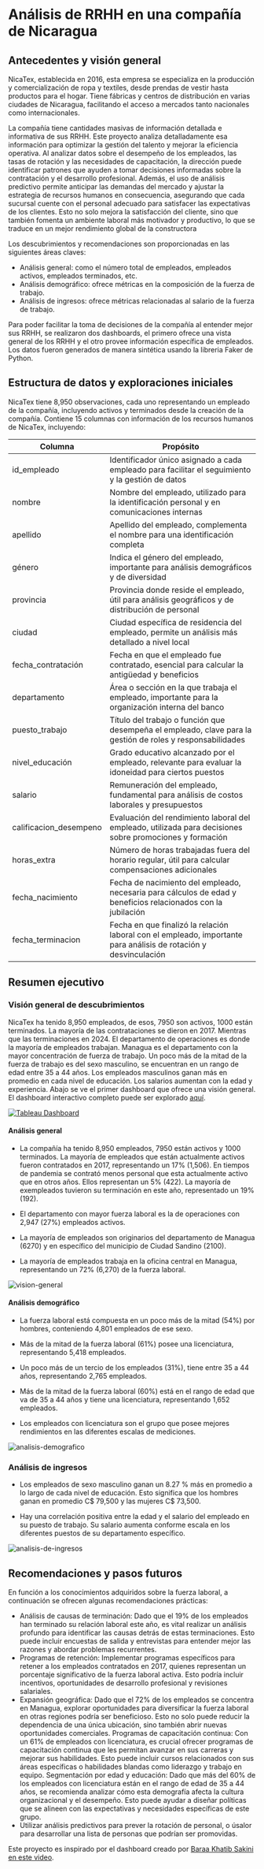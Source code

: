 # Análisis de RRHH en una compañía de Nicaragua


## Antecedentes y visión general


NicaTex, establecida en 2016, esta empresa se especializa en la producción y comercialización de ropa y textiles, desde prendas de vestir hasta productos para el hogar. 
Tiene fábricas y centros de distribución en varias ciudades de Nicaragua, facilitando el acceso a mercados tanto nacionales como internacionales.

La compañía tiene cantidades masivas de información detallada e informativa de sus RRHH. Este proyecto analiza detalladamente esa información para optimizar la
 gestión del talento y mejorar la eficiencia operativa. Al analizar datos sobre el desempeño de los empleados, las tasas de rotación
 y las necesidades de capacitación, la dirección puede identificar patrones que ayuden a tomar decisiones informadas sobre la contratación
 y el desarrollo profesional. Además, el uso de análisis predictivo permite anticipar las demandas del mercado y ajustar la estrategia de
 recursos humanos en consecuencia, asegurando que cada sucursal cuente con el personal adecuado para satisfacer las expectativas
 de los clientes. Esto no solo mejora la satisfacción del cliente, sino que también fomenta un ambiente laboral más motivador y productivo,
 lo que se traduce en un mejor rendimiento global de la constructora

Los descubrimientos y recomendaciones son proporcionadas en las siguientes áreas claves:

- Análisis general: como el número total de empleados, empleados activos, empleados terminados, etc.
- Análisis demográfico: ofrece métricas en la composición de la fuerza de trabajo.
- Análisis de ingresos: ofrece métricas relacionadas al salario de la fuerza de trabajo.

Para poder facilitar la toma de decisiones de la compañía al entender mejor sus RRHH, se realizaron dos dashboards, el primero ofrece una vista general de los RRHH y el otro provee información específica de empleados. Los datos fueron generados
de manera sintética usando la libreria Faker de Python.



## Estructura de datos y exploraciones iniciales


NicaTex tiene 8,950 observaciones, cada uno representando un empleado de la compañía, incluyendo activos y terminados desde la creación de la compañía. Contiene 
15 columnas con información de los recursos humanos de NicaTex, incluyendo: 

| **Columna**               | **Propósito**                                                                                      |
|---------------------------|---------------------------------------------------------------------------------------------------|
| id_empleado               | Identificador único asignado a cada empleado para facilitar el seguimiento y la gestión de datos |
| nombre                    | Nombre del empleado, utilizado para la identificación personal y en comunicaciones internas     |
| apellido                  | Apellido del empleado, complementa el nombre para una identificación completa                    |
| género                    | Indica el género del empleado, importante para análisis demográficos y de diversidad            |
| provincia                 | Provincia donde reside el empleado, útil para análisis geográficos y de distribución de personal|
| ciudad                    | Ciudad específica de residencia del empleado, permite un análisis más detallado a nivel local   |
| fecha_contratación        | Fecha en que el empleado fue contratado, esencial para calcular la antigüedad y beneficios      |
| departamento              | Área o sección en la que trabaja el empleado, importante para la organización interna del banco |
| puesto_trabajo            | Título del trabajo o función que desempeña el empleado, clave para la gestión de roles y responsabilidades |
| nivel_educación           | Grado educativo alcanzado por el empleado, relevante para evaluar la idoneidad para ciertos puestos |
| salario                   | Remuneración del empleado, fundamental para análisis de costos laborales y presupuestos         |
| calificacion_desempeno    | Evaluación del rendimiento laboral del empleado, utilizada para decisiones sobre promociones y formación |
| horas_extra               | Número de horas trabajadas fuera del horario regular, útil para calcular compensaciones adicionales |
| fecha_nacimiento          | Fecha de nacimiento del empleado, necesaria para cálculos de edad y beneficios relacionados con la jubilación |
| fecha_terminacion        | Fecha en que finalizó la relación laboral con el empleado, importante para análisis de rotación y desvinculación |

## Resumen ejecutivo

### Visión general de descubrimientos

NicaTex ha tenido 8,950 empleados, de esos, 7950 son activos, 1000 están terminados.  La mayoría de las contrataciones se dieron en 2017. Mientras
que las terminaciones en 2024. El departamento de operaciones es donde la mayoría de empleados trabajan. Managua es el departamento con la mayor
concentración de fuerza de trabajo. Un poco más de la mitad de la fuerza de trabajo es del sexo masculino, se encuentran en un rango de edad entre 35 a 44
años. Los empleados masculinos ganan más en promedio en cada nivel de educación. Los salarios aumentan con la edad y experiencia. Abajo se ve el primer
dashboard que ofrece una visión general. El dashboard interactivo completo puede ser explorado [aquí](https://public.tableau.com/views/Dashboard_RRHH_17280788056620/RRHHResumen?:language=en-US&publish=yes&:sid=&:redirect=auth&:display_count=n&:origin=viz_share_link).

[![Tableau Dashboard](https://public.tableau.com/static/images/Da/Dashboard_RRHH_17280788056620/RRHHResumen/1.png)](https://public.tableau.com/views/Dashboard_RRHH_17280788056620/RRHHResumen)



#### Análisis general

- La compañía ha tenido 8,950 empleados, 7950 están activos y 1000 terminados. La mayoría de empleados que están actualmente activos fueron contratados en 2017, representando un 17% (1,506).
En tiempos de pandemia se contrató menos personal que esta actualmente activo que en otros años. Ellos representan un 5% (422). La mayoría de exempleados tuvieron su terminación en este año,
representado un 19% (192).

- El departamento con mayor fuerza laboral es la de operaciones con 2,947 (27%) empleados activos.

- La mayoría de empleados son originarios del departamento de Managua (6270) y en específico del municipio de Ciudad Sandino (2100).

- La mayoría de empleados trabaja en la oficina central en Managua, representando un 72% (6,270) de la fuerza laboral.

![vision-general](./vision-general.png)

#### Análisis demográfico

- La fuerza laboral está compuesta en un poco más de la mitad (54%) por hombres, conteniendo 4,801 empleados de ese sexo.

- Más de la mitad de la fuerza laboral (61%) posee una licenciatura, representando 5,418 empleados.

- Un poco más de un tercio de los empleados (31%), tiene entre 35 a 44 años, representando 2,765 empleados.  

- Más de la mitad de la fuerza laboral (60%) está en el rango de edad que va de 35 a 44 años y tiene una licenciatura, representando 1,652 empleados.

- Los empleados con licenciatura son el grupo que posee mejores rendimientos en las diferentes escalas de mediciones.


![analisis-demografico](./analisis-demografico.png)


### Análisis de ingresos

- Los empleados de sexo masculino ganan un 8.27 % más en promedio a lo largo de cada nivel de educación. Esto significa que los hombres
ganan en promedio C$ 79,500 y las mujeres C$ 73,500.

- Hay una correlación positiva entre la edad y el salario del empleado en su puesto de trabajo. Su salario aumenta conforme escala en los diferentes puestos de
su departamento específico. 

![analisis-de-ingresos](./analisis-de-ingresos.png)

## Recomendaciones y pasos futuros

En función a los conocimientos adquiridos sobre la fuerza laboral, a continuación se ofrecen algunas recomendaciones prácticas:

- Análisis de causas de terminación: Dado que el 19% de los empleados han terminado su relación laboral este año, es vital realizar un 
análisis profundo para identificar las causas detrás de estas terminaciones. Esto puede incluir encuestas de salida y entrevistas para 
entender mejor las razones y abordar problemas recurrentes.
- Programas de retención: Implementar programas específicos para retener a los empleados contratados en 2017, quienes 
representan un porcentaje significativo de la fuerza laboral activa. Esto podría incluir incentivos, oportunidades de desarrollo profesional y revisiones salariales.
- Expansión geográfica: Dado que el 72% de los empleados se concentra en Managua, explorar oportunidades para diversificar la fuerza
 laboral en otras regiones podría ser beneficioso. Esto no solo puede reducir la dependencia de una única ubicación, sino también abrir nuevas oportunidades comerciales.
Programas de capacitación continua: Con un 61% de empleados con licenciatura, es crucial ofrecer programas de capacitación continua que les permitan avanzar
 en sus carreras y mejorar sus habilidades. Esto puede incluir cursos relacionados con sus áreas específicas o habilidades blandas como liderazgo y trabajo en equipo.
Segmentación por edad y educación: Dado que más del 60% de los empleados con licenciatura están en el rango de edad de 35 a 44 años, se recomienda analizar
 cómo esta demografía afecta la cultura organizacional y el desempeño. Esto puede ayudar a diseñar políticas que se alineen con las expectativas y necesidades específicas de este grupo.
- Utilizar análisis predictivos para prever la rotación de personal, o úsalor para desarrollar una lista de personas que podrían ser promovidas.


Este proyecto es inspirado por el dashboard creado por [Baraa Khatib Sakini en este video](https://www.youtube.com/watch?v=UcGF09Awm4Y).